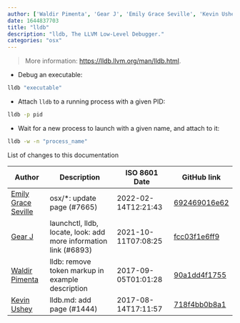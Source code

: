 ```yaml
---
author: ['Waldir Pimenta', 'Gear J', 'Emily Grace Seville', 'Kevin Ushey']
date: 1644837703
title: "lldb"
description: "lldb, The LLVM Low-Level Debugger."
categories: "osx"
---
```

> More information: <https://lldb.llvm.org/man/lldb.html>.

- Debug an executable:

```bash
lldb "executable"
```

- Attach `lldb` to a running process with a given PID:

```bash
lldb -p pid
```

- Wait for a new process to launch with a given name, and attach to it:

```bash
lldb -w -n "process_name"
```
List of changes to this documentation


Author | Description | ISO 8601 Date | GitHub link
------|-----|-----|-----
[Emily Grace Seville](mailto:emilyseville7cf@gmail.com) | osx/*: update page (#7665) | 2022-02-14T12:21:43 | [692469016e62](https://github.com/tldr-pages/tldr/commit/692469016e62d4410ec92a8f29272e447046a0d2)
[Gear J](mailto:12108619+gearj@users.noreply.github.com) | launchctl, lldb, locate, look: add more information link (#6893) | 2021-10-11T07:08:25 | [fcc03f1e6ff9](https://github.com/tldr-pages/tldr/commit/fcc03f1e6ff9776ca4433447e9859a3c1a42e539)
[Waldir Pimenta](mailto:waldyrious@gmail.com) | lldb: remove token markup in example description | 2017-09-05T01:01:28 | [90a1dd4f1755](https://github.com/tldr-pages/tldr/commit/90a1dd4f17551074d14cd26a7ba06422d38384d4)
[Kevin Ushey](mailto:kevinushey@gmail.com) | lldb.md: add page (#1444) | 2017-08-14T17:11:57 | [718f4bb0b8a1](https://github.com/tldr-pages/tldr/commit/718f4bb0b8a1bd2cf32dd0c6ce8d05643ad58ab1)

